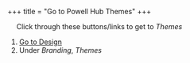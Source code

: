 +++
title = "Go to Powell Hub Themes"
+++

&emsp; Click through these buttons/links to get to *Themes*

1. [Go to Design](./to_design.md)
2. Under *Branding*, *Themes*
